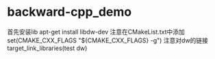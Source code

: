 # backward-cpp_demo
首先安装lib  apt-get install libdw-dev 
注意在CMakeList.txt中添加
set(CMAKE_CXX_FLAGS "${CMAKE_CXX_FLAGS} -g")
注意对dw的链接
target_link_libraries(test dw)
